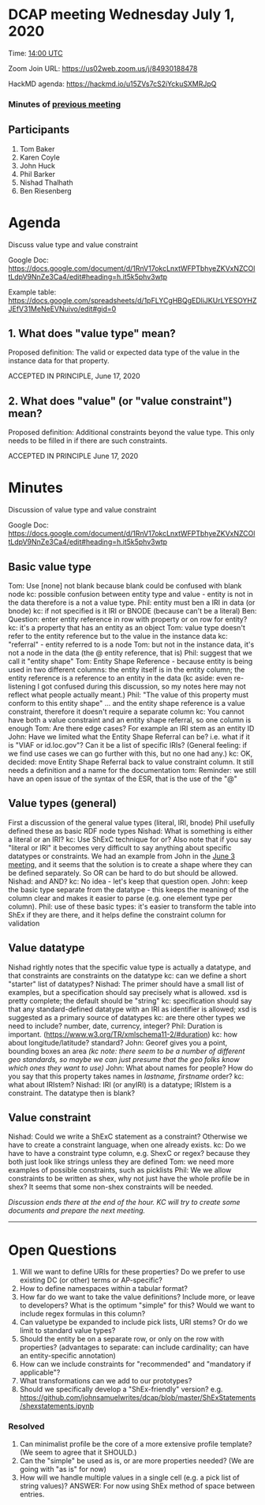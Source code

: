 
# DCAP meeting Wednesday July 1, 2020 

Time: [14:00 UTC](https://www.timeanddate.com/worldclock/fixedtime.html?msg=DCAP+July+01&iso=20200701T14&p1=1440&ah=1&am=30) 

Zoom Join URL: https://us02web.zoom.us/j/84930188478

HackMD agenda: https://hackmd.io/u15ZVs7cS2iYckuSXMRJpQ

### Minutes of [previous meeting](https://github.com/dcmi/dcap/blob/master/meetings/2020/2020-06-17.dcap_zoom_call.md)

## Participants

1. Tom Baker
2. Karen Coyle
3. John Huck
4. Phil Barker
5. Nishad Thalhath
6. Ben Riesenberg



# Agenda

Discuss value type and value constraint

Google Doc: https://docs.google.com/document/d/1RnV17okcLnxtWFPTbhyeZKVxNZCOltLdpV9NnZe3Ca4/edit#heading=h.it5k5phv3wtp

Example table: https://docs.google.com/spreadsheets/d/1pFLYCgHBQgEDliJKUrLYESOYHZJEfV31MeNeEVNuivo/edit#gid=0

## 1. What does "value type" mean?

Proposed definition: The valid or expected data type of the value in the instance data for that property.

ACCEPTED IN PRINCIPLE, June 17, 2020

## 2. What does "value" (or "value constraint") mean?
Proposed definition: Additional constraints beyond the value type. This only needs to be filled in if there are such constraints. 

ACCEPTED IN PRINCIPLE June 17, 2020

# Minutes

Discussion of value type and value constraint

Google Doc: https://docs.google.com/document/d/1RnV17okcLnxtWFPTbhyeZKVxNZCOltLdpV9NnZe3Ca4/edit#heading=h.it5k5phv3wtp

## Basic value type
Tom: Use [none] not blank because blank could be confused with blank node
kc: possible confusion between entity type and value - entity is not in the data therefore is a not a value type.
Phil: entity must ben a IRI in data (or bnode)
kc: if not specified is it IRI or BNODE (because can't be a literal)
Ben: Question: enter entity reference in row with property or on row for entity?
kc: it's a property that has an entity as an object
Tom: value type doesn't refer to the entity reference but to the value in the instance data
kc: "referral" - entity referred to is a node
Tom: but not in the instance data, it's not a node in the data (the @ entity reference, that is)
Phil: suggest that we call it "entity shape"
Tom: Entity Shape Reference - because entity is being used in two different columns: the entity itself is in the entity column; the entity reference is a reference to an entity in the data
(kc aside: even re-listening I got confused during this discussion, so my notes here may not reflect what people actually meant.)
Phil: "The value of this property must conform to this entity shape"
... and the entity shape reference is a value constraint, therefore it doesn't require a separate column
kc: You cannot have both a value constraint and an entity shape referral, so one column is enough
Tom: Are there edge cases? For example an IRI stem as an entity ID
John: Have we limited what the Entity Shape Referral can be? i.e. what if it is "VIAF or id.loc.gov"? Can it be a list of specific IRIs? (General feeling: if we find use cases we can go further with this, but no one had any.)
kc: OK, decided: move Entity Shape Referral back to value constraint column. It still needs a definition and a name for the documentation
tom: Reminder: we still have an open issue of the syntax of the ESR, that is the use of the "@"


## Value types (general)
First a discussion of the general value types (literal, IRI, bnode)
Phil usefully defined these as basic RDF node types
Nishad: What is something is either a literal or an IRI?
kc: Use ShExC technique for or? Also note that if you say "literal or IRI" it becomes very difficult to say anything about specific datatypes or constraints. We had an example from John in the [June 3 meeting](https://hackmd.io/xfGmpp3zROWbckhvIRmNBA), and it seems that the solution is to create a shape where they can be defined separately. So OR can be hard to do but should be allowed.
Nishad: and AND?
kc: No idea - let's keep that question open.
John: keep the basic type separate from the datatype - this keeps the meaning of the column clear and makes it easier to parse (e.g. one element type per column).
Phil: use of these basic types: it's easier to transform the table into ShEx if they are there, and it helps define the constraint column for validation

## Value datatype
Nishad rightly notes that the specific value type is actually a datatype, and that constraints are constraints on the datatype
kc: can we define a short "starter" list of datatypes?
Nishad: The primer should have a small list of examples, but a specification should say precisely what is allowed. xsd is pretty complete; the default should be "string"
kc: specification should say that any standard-defined datatype with an IRI as identifier is allowed; xsd is suggested as a primary source of datatypes
kc: are there other types we need to include? number, date, currency, integer?
Phil: Duration is important. (https://www.w3.org/TR/xmlschema11-2/#duration)
kc: how about longitude/latitude? standard?
John: Georef gives you a point, bounding boxes an area *(kc note: there seem to be a number of different geo standards, so maybe we can just presume that the geo folks know which ones they want to use)*
John: What about names for people? How do you say that this property takes names in *lastname, firstname* order?
kc: what about IRIstem?
Nishad: IRI (or anyIRI) is a datatype; IRIstem is a constraint. The datatype then is blank?

## Value constraint

Nishad: Could we write a ShExC statement as a constraint? Otherwise we have to create a constraint language, when one already exists.
kc: Do we have to have a constraint type column, e.g. ShexC or regex? because they both just look like strings unless they are defined
Tom: we need more examples of possible constraints, such as picklists
Phil: We we allow constraints to be written as shex, why not just have the whole profile be in shex? It seems that some non-shex constraints will be needed.

*Discussion ends there at the end of the hour. KC will try to create some documents and prepare the next meeting.*


----

# Open Questions

1. Will we want to define URIs for these properties? Do we prefer to use existing DC (or other) terms or AP-specific? 
6. How to define namespaces within a tabular format?
7. How far do we want to take the value definitions? Include more, or leave to developers? What is the optimum "simple" for this? Would we want to include regex formulas in this column?
9. Can valuetype be expanded to include pick lists, URI stems? Or do we limit to standard value types?
10. Should the entity be on a separate row, or only on the row with properties? (advantages to separate: can include cardinality; can have an entity-specific annotation)
11. How can we include constraints for "recommended" and "mandatory if applicable"?
12. What transformations can we add to our prototypes? 
13. Should we specifically develop a "ShEx-friendly" version? e.g. https://github.com/johnsamuelwrites/dcap/blob/master/ShExStatements/shexstatements.ipynb

### Resolved

1. Can minimalist profile be the core of a more extensive profile template? (We seem to agree that it SHOULD.)
2. Can the "simple" be used as is, or are more properties needed? (We are going with "as is" for now)
3. How will we handle multiple values in a single cell (e.g. a pick list of string values)? ANSWER: For now using ShEx method of space between entries.


